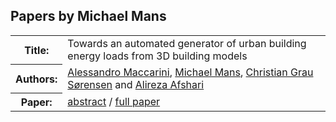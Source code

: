 ## Papers by Michael Mans
<table><tr><th>Title:</th>
<td>Towards an automated generator of urban building energy loads from 3D building models</td>
</tr>
<tr><th>Authors:</th>
<td>
<a href="/proceedings/authors/AlessandroMaccarini">Alessandro Maccarini</a>, <a href="/proceedings/authors/MichaelMans">Michael Mans</a>, <a href="/proceedings/authors/ChristianGrauSorensen">Christian Grau Sørensen</a> and <a href="/proceedings/authors/AlirezaAfshari">Alireza Afshari</a></td>
</tr>
<tr><th>Paper:</th>
<td><a href="/abstracts/abstract_8B_2">abstract</a> / <a href="/proceedings/papers/Modelica2021session8B_paper2.pdf">full paper</a></td>
</tr>
</table><br>
